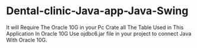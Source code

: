 ﻿# Dental-clinic-Java-app-Java-Swing
It will Require The Oracle 10G in your Pc
Crate all The Table Used in This Application In Oracle 10G
Use ojdbc6.jar file in your project to connect Java With Oracle 10G.
